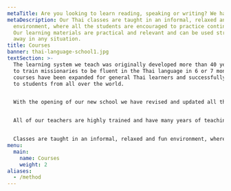 ```yaml
---
metaTitle: Are you looking to learn reading, speaking or writing? We have it all!
metaDescription: Our Thai classes are taught in an informal, relaxed and fun
  environment, where all the students are encouraged to practice continuously.
  Our learning materials are practical and relevant and can be used straight
  away in any situation.
title: Courses
banner: thai-language-school1.jpg
textSection: >-
  The learning system we teach was originally developed more than 40 years ago
  to train missionaries to be fluent in the Thai language in 6 or 7 months, the
  courses have been expanded for general Thai learners and successfully taught
  to students from all over the world.


  With the opening of our new school we have revised and updated all the course materials, so everything you will learn is relevant to modern Thai society while still teaching you all about our beautiful Thai culture and traditions.


  All of our teachers are highly trained and have many years of teaching experience. We are committed to excellence in the teaching of the Thai language and strive to make our students the best language students they can be. We are passionate about teaching Thai language!


  Classes are taught in an informal, relaxed and fun environment, where all the students are encouraged to participate in all areas of Thai language and practice continuously. Students learn materials that are practical and relevant and can be used straight away in any situation.
menu:
  main:
    name: Courses
    weight: 2
aliases:
  - /method
---
```

